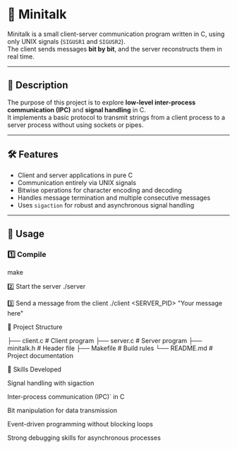 # 📡 Minitalk

Minitalk is a small client-server communication program written in C, using only UNIX signals (`SIGUSR1` and `SIGUSR2`).  
The client sends messages **bit by bit**, and the server reconstructs them in real time.

---

## 📜 Description

The purpose of this project is to explore **low-level inter-process communication (IPC)** and **signal handling** in C.  
It implements a basic protocol to transmit strings from a client process to a server process without using sockets or pipes.

---

## 🛠 Features

- Client and server applications in pure C
- Communication entirely via UNIX signals
- Bitwise operations for character encoding and decoding
- Handles message termination and multiple consecutive messages
- Uses `sigaction` for robust and asynchronous signal handling

---

## 🚀 Usage

### 1️⃣ Compile
make

2️⃣ Start the server
./server

3️⃣ Send a message from the client
./client <SERVER_PID> "Your message here"

📂 Project Structure

├── client.c      # Client program
├── server.c      # Server program
├── minitalk.h    # Header file
├── Makefile      # Build rules
└── README.md     # Project documentation

🧠 Skills Developed

Signal handling with sigaction

Inter-process communication (IPC)` in C

Bit manipulation for data transmission

Event-driven programming without blocking loops

Strong debugging skills for asynchronous processes



